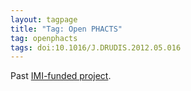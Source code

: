 ```yaml
---
layout: tagpage
title: "Tag: Open PHACTS"
tag: openphacts
tags: doi:10.1016/J.DRUDIS.2012.05.016
---
```


Past [IMI-funded project](https://www.imi.europa.eu/projects-results/project-factsheets/open-phacts).
